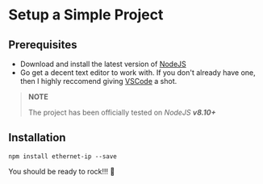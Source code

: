 # Setup a Simple Project

## Prerequisites

- Download and install the latest version of [NodeJS](https://nodejs.org/en/)
- Go get a decent text editor to work with. If you don't already have one, then I highly reccomend giving [VSCode](https://code.visualstudio.com/) a shot.

> **NOTE**
>
> The project has been officially tested on *NodeJS **v8.10+***

## Installation

```
npm install ethernet-ip --save
```

 You should be ready to rock!!! 🎉
